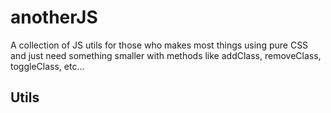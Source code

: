 # anotherJS

A collection of JS utils for those who makes most things using pure CSS and just need something smaller with methods like addClass, removeClass, toggleClass, etc...

## Utils

